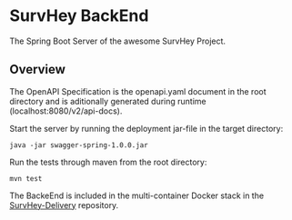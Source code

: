 # SurvHey BackEnd

The Spring Boot Server of the awesome SurvHey Project. 

## Overview  
The OpenAPI Specification is the openapi.yaml document in the root directory and is aditionally generated during runtime (localhost:8080/v2/api-docs).

Start the server by running the deployment jar-file in the target directory:
```shell
java -jar swagger-spring-1.0.0.jar
```

Run the tests through maven from the root directory:
```shell
mvn test
```

The BackeEnd is included in the multi-container Docker stack in the [SurvHey-Delivery](https://git.dhbw-stuttgart.de/survhey/survhey-delivery) repository.

